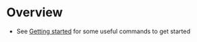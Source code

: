 # Overview

- See [Getting started](../../tutorials/getting-started.md) for some useful commands to get started